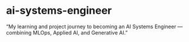 # ai-systems-engineer
“My learning and project journey to becoming an AI Systems Engineer — combining MLOps, Applied AI, and Generative AI.”
